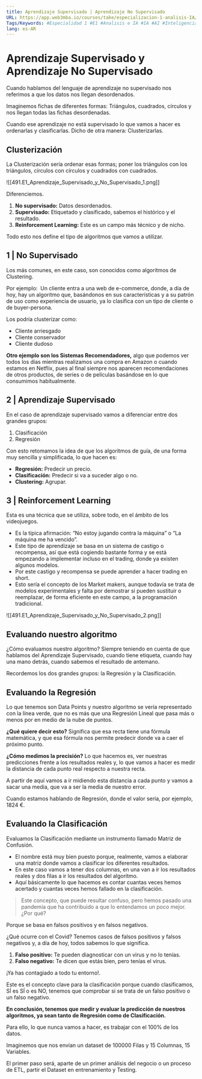 ```yaml
---
title: Aprendizaje Supervisado | Aprendizaje No Supervisado
URL: https://app.web3mba.io/courses/take/especializacion-1-analisis-IA/texts/41703292-u5-1-3-aprendizaje-supervisado-y-no-supervisado
Tags/Keywords: #Especialidad 1 #E1 #Analisis e IA #IA #AI #Inteligencia Artificial #E1U5 #Machine Learning #Aprendizaje Supervisado #Aprendizaje No Supervisado #Aprendizaje #Supervisado #No Supervisado
lang: es-AR
---
```

# Aprendizaje Supervisado y Aprendizaje No Supervisado
Cuando hablamos del lenguaje de aprendizaje no supervisado nos referimos a que los datos nos llegan desordenados.

Imaginemos fichas de diferentes formas: Triángulos, cuadrados, círculos y nos llegan todas las fichas desordenadas.

Cuando ese aprendizaje no está supervisado lo que vamos a hacer es ordenarlas y clasificarlas. Dicho de otra manera: Clusterizarlas.

## Clusterización
La Clusterización sería ordenar esas formas; poner los triángulos con los triángulos, círculos con círculos y cuadrados con cuadrados.

![[491.E1_Aprendizaje_Supervisado_y_No_Supervisado_1.png]]

Diferenciemos.
1. **No supervisado:** Datos desordenados.
2. **Supervisado:** Etiquetado y clasificado, sabemos el histórico y el resultado.
3. **Reinforcement Learning:** Este es un campo más técnico y de nicho.

Todo esto nos define el tipo de algoritmos que vamos a utilizar.

## 1 | No Supervisado
Los más comunes, en este caso, son conocidos como algoritmos de Clustering.

Por ejemplo: 
Un cliente entra a una web de e-commerce, donde, a día de hoy, hay un algoritmo que, basándonos en sus características y a su patrón de uso como experiencia de usuario, ya lo clasifica con un tipo de cliente o de buyer-persona.

Los podría clusterizar como:
- Cliente arriesgado
- Cliente conservador
- Cliente dudoso

**Otro ejemplo son los Sistemas Recomendadores,** algo que podemos ver todos los días mientras realizamos una compra en Amazon o cuando estamos en Netflix, pues al final siempre nos aparecen recomendaciones de otros productos, de series o de películas basándose en lo que consumimos habitualmente.

## 2 | Aprendizaje Supervisado
En el caso de aprendizaje supervisado vamos a diferenciar entre dos grandes grupos:
1. Clasificación
2. Regresión

Con esto retomamos la idea de que los algoritmos de guía, de una forma muy sencilla y simplificada, lo que hacen es:
- **Regresión:** Predecir un precio.
- **Clasificación:** Predecir si va a suceder algo o no.
- **Clustering:** Agrupar.

## 3 | Reinforcement Learning
Esta es una técnica que se utiliza, sobre todo, en el ámbito de los videojuegos. 
- Es la típica afirmación: “No estoy jugando contra la máquina” o “La máquina me ha vencido”.
- Este tipo de aprendizaje se basa en un sistema de castigo o recompensa, así que está cogiendo bastante forma y se está empezando a implementar incluso en el trading, donde ya existen algunos modelos.
- Por este castigo y recompensa se puede aprender a hacer trading en short.
- Esto sería el concepto de los Market makers, aunque todavía se trata de modelos experimentales y falta por demostrar si pueden sustituir o reemplazar, de forma eficiente en este campo, a la programación tradicional.

![[491.E1_Aprendizaje_Supervisado_y_No_Supervisado_2.png]]

## Evaluando nuestro algoritmo
¿Cómo evaluamos nuestro algoritmo? Siempre teniendo en cuenta de que hablamos del Aprendizaje Supervisado, cuando tiene etiqueta, cuando hay una mano detrás, cuando sabemos el resultado de antemano.

Recordemos los dos grandes grupos: la Regresión y la Clasificación.

## Evaluando la Regresión
Lo que tenemos son Data Points y nuestro algoritmo se vería representado con la línea verde, que no es más que una Regresión Lineal que pasa más o menos por en medio de la nube de puntos.

**¿Qué quiere decir esto?**
Significa que esa recta tiene una fórmula matemática, y que esa fórmula nos permite predecir donde va a caer el próximo punto.

**¿Cómo medimos la precisión?**
Lo que hacemos es, ver nuestras predicciones frente a los resultados reales y, lo que vamos a hacer es medir la distancia de cada punto real respecto a nuestra recta.

A partir de aquí vamos a ir midiendo esta distancia a cada punto y vamos a sacar una media, que va a ser la media de nuestro error.

Cuando estamos hablando de Regresión, donde el valor sería, por ejemplo, 1824 €.

## Evaluando la Clasificación
Evaluamos la Clasificación mediante un instrumento llamado Matriz de Confusión.
- El nombre está muy bien puesto porque, realmente, vamos a elaborar una matriz donde vamos a clasificar los diferentes resultados.
- En este caso vamos a tener dos columnas, en una van a ir los resultados reales y dos filas a ir los resultados del algoritmo. 
- Aquí básicamente lo que hacemos es contar cuantas veces hemos acertado y cuantas veces hemos fallado en la clasificación.

> Este concepto, que puede resultar confuso, pero hemos pasado una pandemia que ha contribuido a que lo entendamos un poco mejor. ¿Por qué?

Porque se basa en falsos positivos y en falsos negativos.

¿Qué ocurre con el Covid? Tenemos casos de falsos positivos y falsos negativos y, a día de hoy, todos sabemos lo que significa.
1. **Falso positivo:** Te pueden diagnosticar con un virus y no lo tenías.
2. **Falso negativo:** Te dicen que estás bien, pero tenías el virus.

¡Ya has contagiado a todo tu entorno!.

Este es el concepto clave para la clasificación porque cuando clasificamos, SÍ es SÍ o es NO, tenemos que comprobar si se trata de un falso positivo o un falso negativo.

**En conclusión, tenemos que medir y evaluar la predicción de nuestros algoritmos, ya sean tanto de Regresión como de Clasificación.**

Para ello, lo que nunca vamos a hacer, es trabajar con el 100% de los datos. 

Imaginemos que nos envían un dataset de 100000 Filas y 15 Columnas, 15 Variables. 

El primer paso será, aparte de un primer análisis del negocio o un proceso de ETL, partir el Dataset en entrenamiento y Testing.